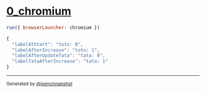 # [0_chromium](../../preact_refresh.test.mjs#L73)

```js
run({ browserLauncher: chromium })
```

```js
{
  "labelAtStart": "toto: 0",
  "labelAfterIncrease": "toto: 1",
  "labelAfterUpdateTata": "tata: 0",
  "labelTataAfterIncrease": "tata: 1"
}
```

---

<sub>
  Generated by <a href="https://github.com/jsenv/core/tree/main/packages/tooling/snapshot">@jsenv/snapshot</a>
</sub>
